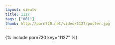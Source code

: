 ```yaml
--- 
layout: sieutv
title: 1127
tags: ["001"]
thumb: http://porn720.net/video/1127/poster.jpg
---
```

{% include porn720 key="1127" %} 
